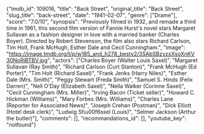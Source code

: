 {"tmdb_id": 109016, "title": "Back Street", "original_title": "Back Street", "slug_title": "back-street", "date": "1941-02-07", "genre": ["Drame"], "score": "7.0/10", "synopsis": "Previously filmed in 1932, and remade a third time in 1961, this second film version of Fannie Hurst's novel stars Margaret Sullavan as a fashion designer in love with a married banker (Charles Boyer). Directed by Robert Stevenson, the film also stars Richard Carlson, Tim Holt, Frank McHugh, Esther Dale and Cecil Cunningham.", "image": "https://image.tmdb.org/t/p/w185_and_h278_bestv2/3SAbSBzvzxXsoXnKV30NoRjBTBV.jpg", "actors": ["Charles Boyer (Walter Louis Saxel)", "Margaret Sullavan (Ray Smith)", "Richard Carlson (Curt Stanton)", "Frank McHugh (Ed Porter)", "Tim Holt (Richard Saxel)", "Frank Jenks (Harry Niles)", "Esther Dale (Mrs. Smith)", "Peggy Stewart (Freda Smith)", "Samuel S. Hinds (Felix Darren)", "Nell O'Day (Elizabeth Saxel)", "Nella Walker (Corinne Saxel)", "Cecil Cunningham (Mrs. Miller)", "Irving Bacon (Ticket seller)", "Howard C. Hickman (Williams)", "Mary Forbes (Mrs. Williams)", "Charles Lane (Reporter for Associated News)", "Joseph Crehan (Postman)", "Dick Elliott (Hotel desk clerk)", "Ludwig St\u00f6ssel (Louis)", "Selmer Jackson (Arthur the butler)"], "comments": [], "recommandations_id": [], "youtube_key": "notfound"}